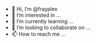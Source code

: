 - 👋 Hi, I’m @frayplex
- 👀 I’m interested in ...
- 🌱 I’m currently learning ...
- 💞️ I’m looking to collaborate on ...
- 📫 How to reach me ...

<!---
frayplex/frayplex is a ✨ special ✨ repository because its `README.md` (this file) appears on your GitHub profile.
You can click the Preview link to take a look at your changes.
--->
